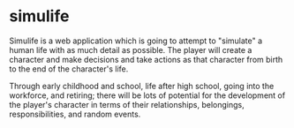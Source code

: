# simulife

Simulife is a web application which is going to attempt to "simulate" a human
life with as much detail as possible. The player will create a character and
make decisions and take actions as that character from birth to the end of the
character's life.

Through early childhood and school, life after high school,
going into the workforce, and retiring; there will be lots of potential for
the development of the player's character in terms of their relationships,
belongings, responsibilities, and random events.
